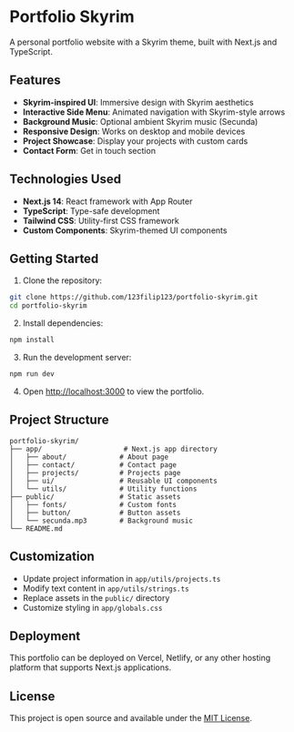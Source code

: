 # Portfolio Skyrim

A personal portfolio website with a Skyrim theme, built with Next.js and TypeScript.

## Features

- **Skyrim-inspired UI**: Immersive design with Skyrim aesthetics
- **Interactive Side Menu**: Animated navigation with Skyrim-style arrows
- **Background Music**: Optional ambient Skyrim music (Secunda)
- **Responsive Design**: Works on desktop and mobile devices
- **Project Showcase**: Display your projects with custom cards
- **Contact Form**: Get in touch section

## Technologies Used

- **Next.js 14**: React framework with App Router
- **TypeScript**: Type-safe development
- **Tailwind CSS**: Utility-first CSS framework
- **Custom Components**: Skyrim-themed UI components

## Getting Started

1. Clone the repository:

```bash
git clone https://github.com/123filip123/portfolio-skyrim.git
cd portfolio-skyrim
```

2. Install dependencies:

```bash
npm install
```

3. Run the development server:

```bash
npm run dev
```

4. Open [http://localhost:3000](http://localhost:3000) to view the portfolio.

## Project Structure

```
portfolio-skyrim/
├── app/                    # Next.js app directory
│   ├── about/             # About page
│   ├── contact/           # Contact page
│   ├── projects/          # Projects page
│   ├── ui/                # Reusable UI components
│   └── utils/             # Utility functions
├── public/                # Static assets
│   ├── fonts/             # Custom fonts
│   ├── button/            # Button assets
│   └── secunda.mp3        # Background music
└── README.md
```

## Customization

- Update project information in `app/utils/projects.ts`
- Modify text content in `app/utils/strings.ts`
- Replace assets in the `public/` directory
- Customize styling in `app/globals.css`

## Deployment

This portfolio can be deployed on Vercel, Netlify, or any other hosting platform that supports Next.js applications.

## License

This project is open source and available under the [MIT License](LICENSE).
